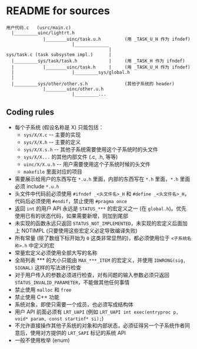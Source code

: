 # README for sources

```
用户代码.c   (usrc/main.c)
  |_________uinc/lightrt.h
              |________uinc/task.u.h         (用 _TASK_U_H 作为 ifndef)
                         |_____________
                                       |
sys/task.c (task subsystem impl.)      |
  |_________sys/task/task.h            |     (用 _TASK_H 作为 ifndef)
  |           |________uinc/task.h     |     (用 _TASK_U_H 作为 ifndef)
  |                      |_________sys/global.h
  |
  |_________sys/other/other.s.h              (其他子系统的 header)
              |________uinc/other.u.h
                         |_________...

```

## Coding rules

- 每个子系统 (假设名称是 X) 只能包括：
  - `sys/X/X.c` -- 主要的实现
  - `sys/X/X.h` -- 主要的定义
  - `sys/X/X.s.h` -- 其他子系统需要使用这个子系统时的头文件
  - `sys/X/X...` 的其他内部文件 (.c, .h, 等等)
  - `uinc/X/X.u.h` -- 用户需要使用这个子系统时候的头文件
  - `makefile` 里面对应的项目
- 需要展示给用户的东西写在 `*.u.h` 里面，内部的东西写在 `*.h` 里面，`*.h` 里面必须 include `*.u.h`
- 头文件中代码前必须使用 `#ifndef _<头文件名>_H` 和 `#define _<头文件名>_H`，代码后必须使用 `#endif`，禁止使用 `#pragma once`
- 返回 `int` 的用户 API 永远是 `STATUS_***` 的宏定义之一 (在 `global.h`)。优先使用已有的状态代码，如果需要新增，则加到尾部
- 未实现的函数永远只返回 `STATUS_NOT_IMPLEMENTED`，未实现的宏定义后面加上 NOTIMPL (只要使用这些宏定义必定导致编译失败)
- 所有常量 (除了数组下标开始为 `0` 这类非常显然的)，都必须使用位于 `<子系统名称>.h` 中定义的宏
- 常量宏定义必须使用全部大写的名称
- 全局列表 *** 的大小只能由 `MAX_***_ITEM` 的宏定义，并使用 `IDWRONG(sig, SIGNAL)` 这样的写法进行检查
- 对于用户传入的参数必须进行检查，对有问题的输入参数必须只返回 `STATUS_INVALID_PARAMETER`，不能做其他任何事情
- 禁止使用 `malloc` 和 `free`
- 禁止使用 C++ 功能
- 系统对象，即使只需要一个成员，也必须写成结构体
- 用户 API 前面必须有 `LRT_UAPI` (例如 `LRT_UAPI int exec(entryproc p, void* param, const startinf* si);`)
- 不允许直接操作其他子系统的对象和内部状态，必须征得另一个子系统作者同意后，使用对方提供的 `LRT_SAPI` 标记的系统 API
- 一般不使用枚举 (enum)
